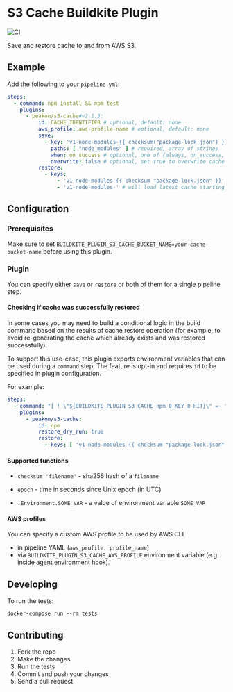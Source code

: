 # S3 Cache Buildkite Plugin

![CI](https://github.com/peakon/s3-cache-buildkite-plugin/workflows/CI/badge.svg?branch=master)

Save and restore cache to and from AWS S3.

## Example

Add the following to your `pipeline.yml`:

```yml
steps:
  - command: npm install && npm test
    plugins:
      - peakon/s3-cache#v2.1.3:
          id: CACHE_IDENTIFIER # optional, default: none
          aws_profile: aws-profile-name # optional, default: none
          save:
            - key: 'v1-node-modules-{{ checksum("package-lock.json") }}' # required
              paths: [ "node_modules" ] # required, array of strings
              when: on_success # optional, one of {always, on_success, on_failure}, default: on_success
              overwrite: false # optional, set true to overwrite cache on S3 even if object already exists
          restore:
            - keys:
                - 'v1-node-modules-{{ checksum "package-lock.json" }}'
                - 'v1-node-modules-' # will load latest cache starting with v1-node-modules- (not yet implemented)
```

## Configuration


### Prerequisites

Make sure to set `BUILDKITE_PLUGIN_S3_CACHE_BUCKET_NAME=your-cache-bucket-name` before using this plugin.

### Plugin

You can specify either `save` or `restore` or both of them for a single pipeline step.


#### Checking if cache was successfully restored

In some cases you may need to build a conditional logic in the build command based on the results of cache restore operation (for example, to avoid re-generating the cache which already exists and was restored successfully).

To support this use-case, this plugin exports environment variables that can be used during a `command` step. The feature is opt-in and requires `id` to be specified in plugin configuration. 

For example:

```yml
steps:
  - command: "[ ! \"${BUILDKITE_PLUGIN_S3_CACHE_npm_0_KEY_0_HIT}\" =~ ^(true)$ ] && npm install"
    plugins:
      - peakon/s3-cache:
          id: npm
          restore_dry_run: true 
          restore:
            - keys: [ 'v1-node-modules-{{ checksum "package-lock.json" }}' ]
```


#### Supported functions

- `checksum 'filename'` - sha256 hash of a `filename`

- `epoch` - time in seconds since Unix epoch (in UTC)

- `.Environment.SOME_VAR` - a value of environment variable `SOME_VAR`


#### AWS profiles

You can specify a custom AWS profile to be used by AWS CLI

- in pipeline YAML (`aws_profile: profile_name`)
- via `BUILDKITE_PLUGIN_S3_CACHE_AWS_PROFILE` environment variable (e.g. inside agent environment hook).

## Developing

To run the tests:

```shell
docker-compose run --rm tests
```

## Contributing

1. Fork the repo
2. Make the changes
3. Run the tests
4. Commit and push your changes
5. Send a pull request
